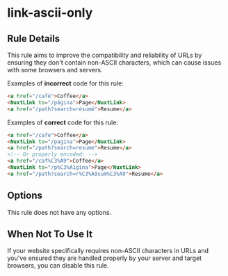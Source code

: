 # link-ascii-only

## Rule Details

This rule aims to improve the compatibility and reliability of URLs by ensuring they don't contain non-ASCII characters, which can cause issues with some browsers and servers.

Examples of **incorrect** code for this rule:

```html
<a href="/café">Coffee</a>
<NuxtLink to="/página">Page</NuxtLink>
<a href="/path?search=résumé">Resume</a>
```

Examples of **correct** code for this rule:

```html
<a href="/cafe">Coffee</a>
<NuxtLink to="/pagina">Page</NuxtLink>
<a href="/path?search=resume">Resume</a>
<!-- Or properly encoded: -->
<a href="/caf%C3%A9">Coffee</a>
<NuxtLink to="/p%C3%A1gina">Page</NuxtLink>
<a href="/path?search=r%C3%A9sum%C3%A9">Resume</a>
```

## Options

This rule does not have any options.

## When Not To Use It

If your website specifically requires non-ASCII characters in URLs and you've ensured they are handled properly by your server and target browsers, you can disable this rule.
